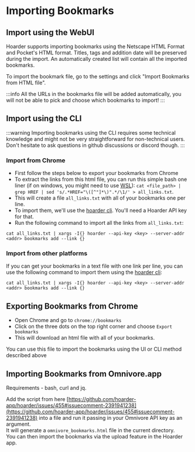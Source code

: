 # Importing Bookmarks

## Import using the WebUI

Hoarder supports importing bookmarks using the Netscape HTML Format and Pocket's HTML format. Titles, tags and addition date will be preserved during the import. An automatically created list will contain all the imported bookmarks.

To import the bookmark file, go to the settings and click "Import Bookmarks from HTML file".

:::info
All the URLs in the bookmarks file will be added automatically, you will not be able to pick and choose which bookmarks to import!
:::

## Import using the CLI

:::warning
Importing bookmarks using the CLI requires some technical knowledge and might not be very straightforward for non-technical users. Don't hesitate to ask questions in github discussions or discord though.
:::

### Import from Chrome

- First follow the steps below to export your bookmarks from Chrome
- To extract the links from this html file, you can run this simple bash one liner (if on windows, you might need to use [WSL](https://learn.microsoft.com/en-us/windows/wsl/install)): `cat <file_path> | grep HREF | sed 's/.*HREF="\([^"]*\)".*/\1/' > all_links.txt`.
- This will create a file `all_links.txt` with all of your bookmarks one per line.
- To import them, we'll use the [hoarder cli](https://docs.hoarder.app/command-line). You'll need a Hoarder API key for that.
- Run the following command to import all the links from `all_links.txt`:

```
cat all_links.txt | xargs -I{} hoarder --api-key <key> --server-addr <addr> bookmarks add --link {}
```

### Import from other platforms

If you can get your bookmarks in a text file with one link per line, you can use the following command to import them using the [hoarder cli](https://docs.hoarder.app/command-line):

```
cat all_links.txt | xargs -I{} hoarder --api-key <key> --server-addr <addr> bookmarks add --link {}
```

## Exporting Bookmarks from Chrome

- Open Chrome and go to `chrome://bookmarks`
- Click on the three dots on the top right corner and choose `Export bookmarks`
- This will download an html file with all of your bookmarks.

You can use this file to import the bookmarks using the UI or CLI method described above


## Importing Bookmarks from Omnivore.app  

Requirements - bash, curl and jq.  

Add the script from here [https://github.com/hoarder-app/hoarder/issues/455#issuecomment-2391941238](https://github.com/hoarder-app/hoarder/issues/455#issuecomment-2391941238) into a file and run it passing in your Omnivore API key as an argument.  
It will generate a `omnivore_bookmarks.html` file in the current directory.  
You can then import the bookmarks via the upload feature in the Hoarder app.

